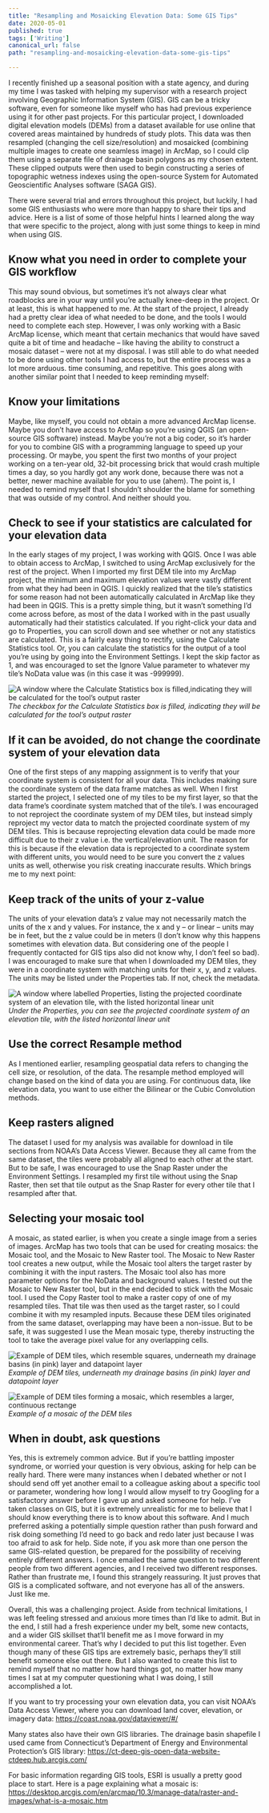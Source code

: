 ```yaml
---
title: "Resampling and Mosaicking Elevation Data: Some GIS Tips"
date: 2020-05-01
published: true
tags: ['Writing']
canonical_url: false
path: "resampling-and-mosaicking-elevation-data-some-gis-tips"

---
```


I recently finished up a seasonal position with a state agency, and during my time I was tasked with helping my supervisor with a research project involving Geographic Information System (GIS). GIS can be a tricky software, even for someone like myself who has had previous experience using it for other past projects. For this particular project, I downloaded digital elevation models (DEMs) from a dataset available for use online that covered areas maintained by hundreds of study plots. This data was then resampled (changing the cell size/resolution) and mosaicked (combining multiple images to create one seamless image) in ArcMap, so I could clip them using a separate file of drainage basin polygons as my chosen extent. These clipped outputs were then used to begin constructing a series of topographic wetness indexes using the open-source System for Automated Geoscientific Analyses software (SAGA GIS).

There were several trial and errors throughout this project, but luckily, I had some GIS enthusiasts who were more than happy to share their tips and advice. Here is a list of some of those helpful hints I learned along the way that were specific to the project, along with just some things to keep in mind when using GIS.

<h2> Know what you need in order to complete your GIS workflow </h2>
	This may sound obvious, but sometimes it’s not always clear what roadblocks are in your way until you’re actually knee-deep in the project. Or at least, this is what happened to me. At the start of the project, I already had a pretty clear idea of what needed to be done, and the tools I would need to complete each step. However, I was only working with a Basic ArcMap license, which meant that certain mechanics that would have saved quite a bit of time and headache – like having the ability to construct a mosaic dataset – were not at my disposal. I was still able to do what needed to be done using other tools I had access to, but the entire process was a lot more arduous. time consuming, and repetitive.
	This goes along with another similar point that I needed to keep reminding myself:

<h2> Know your limitations </h2>
Maybe, like myself, you could not obtain a more advanced ArcMap license. Maybe you don’t have access to ArcMap so you’re using QGIS (an open-source GIS software) instead. Maybe you’re not a big coder, so it’s harder for you to combine GIS with a programming language to speed up your processing. Or maybe, you spent the first two months of your project working on a ten-year old, 32-bit processing brick that would crash multiple times a day, so you hardly got any work done, because there was not a better, newer machine available for you to use (ahem). The point is, I needed to remind myself that I shouldn’t shoulder the blame for something that was outside of my control. And neither should you.


<h2> Check to see if your statistics are calculated for your elevation data </h2>
In the early stages of my project, I was working with QGIS. Once I was able to obtain access to ArcMap, I switched to using ArcMap exclusively for the rest of the project. When I imported my first DEM tile into my ArcMap project, the minimum and maximum elevation values were vastly different from what they had been in QGIS. I quickly realized that the tile’s statistics for some reason had not been automatically calculated in ArcMap like they had been in QGIS. This is a pretty simple thing, but it wasn’t something I’d come across before, as most of the data I worked with in the past usually automatically had their statistics calculated. If you right-click your data and go to Properties, you can scroll down and see whether or not any statistics are calculated. This is a fairly easy thing to rectify, using the Calculate Statistics tool. Or, you can calculate the statistics for the output of a tool you’re using by going into the Environment Settings. I kept the skip factor as 1, and was encouraged to set the Ignore Value parameter to whatever my tile’s NoData value was (in this case it was -999999).


![A window where the Calculate Statistics box is filled,indicating they will be calculated for the tool’s output raster](./images/Raster-Storage-Environmental-Settings.jpg)
<em>The checkbox for the Calculate Statistics box is filled, indicating they will be calculated for the tool’s output raster </em>


<h2> If it can be avoided, do not change the coordinate system of your elevation data </h2>
One of the first steps of any mapping assignment is to verify that your coordinate system is consistent for all your data. This includes making sure the coordinate system of the data frame matches as well. When I first started the project, I selected one of my tiles to be my first layer, so that the data frame’s coordinate system matched that of the tile’s. I was encouraged to not reproject the coordinate system of my DEM tiles, but instead simply reproject my vector data to match the projected coordinate system of my DEM tiles. This is because reprojecting elevation data could be made more difficult due to their z value i.e. the vertical/elevation unit. The reason for this is because if the elevation data is reprojected to a coordinate system with different units, you would need to be sure you convert the z values units as well, otherwise you risk creating inaccurate results. Which brings me to my next point:


<h2> Keep track of the units of your z-value </h2>
The units of your elevation data’s z value may not necessarily match the units of the x and y values. For instance, the x and y – or linear – units may be in feet, but the z value could be in meters (I don’t know why this happens sometimes with elevation data. But considering one of the people I frequently contacted for GIS tips also did not know why, I don’t feel so bad). I was encouraged to make sure that when I downloaded my DEM tiles, they were in a coordinate system with matching units for their x, y, and z values. The units may be listed under the Properties tab. If not, check the metadata.

![A window where labelled Properties, listing the projected coordinate system of an elevation tile, with the listed horizontal linear unit](./images/Raster-Layer-Properties.jpg)
<em>Under the Properties, you can see the projected coordinate system of an elevation tile, with the listed horizontal linear unit</em>

<h2> Use the correct Resample method </h2>
As I mentioned earlier, resampling geospatial data refers to changing the cell size, or resolution, of the data. The resample method employed will change based on the kind of data you are using. For continuous data, like elevation data, you want to use either the Bilinear or the Cubic Convolution methods.

<h2> Keep rasters aligned </h2>
The dataset I used for my analysis was available for download in tile sections from NOAA’s Data Access Viewer. Because they all came from the same dataset, the tiles were probably all aligned to each other at the start. But to be safe, I was encouraged to use the Snap Raster under the Environment Settings. I resampled my first tile without using the Snap Raster, then set that tile output as the Snap Raster for every other tile that I resampled after that.

<h2> Selecting your mosaic tool </h2>
A mosaic, as stated earlier, is when you create a single image from a series of images. ArcMap has two tools that can be used for creating mosaics: the Mosaic tool, and the Mosaic to New Raster tool. The Mosaic to New Raster tool creates a new output, while the Mosaic tool alters the target raster by combining it with the input rasters. The Mosaic tool also has more parameter options for the NoData and background values. I tested out the Mosaic to New Raster tool, but in the end decided to stick with the Mosaic tool. I used the Copy Raster tool to make a raster copy of one of my resampled tiles. That tile was then used as the target raster, so I could combine it with my resampled inputs. Because these DEM tiles originated from the same dataset, overlapping may have been a non-issue. But to be safe, it was suggested I use the Mean mosaic type, thereby instructing the tool to take the average pixel value for any overlapping cells.

![Example of DEM tiles, which resemble squares, underneath my drainage basins (in pink) layer and datapoint layer](./images/Resampling-tiles-without-background-index.jpg)
<em>Example of DEM tiles, underneath my drainage basins (in pink) layer and datapoint layer</em>

![Example of DEM tiles forming a mosaic, which resembles a larger, continuous rectange](./images/Mosaic-without-background-tile-index.jpg)
<em>Example of a mosaic of the DEM tiles</em>

<h2> When in doubt, ask questions </h2>
Yes, this is extremely common advice. But if you’re battling imposter syndrome, or worried your question is very obvious, asking for help can be really hard. There were many instances when I debated whether or not I should send off yet another email to a colleague asking about a specific tool or parameter, wondering how long I would allow myself to try Googling for a satisfactory answer before I gave up and asked someone for help. I’ve taken classes on GIS, but it is extremely unrealistic for me to believe that I should know everything there is to know about this software. And I much preferred asking a potentially simple question rather than push forward and risk doing something I’d need to go back and redo later just because I was too afraid to ask for help.
Side note, if you ask more than one person the same GIS-related question, be prepared for the possibility of receiving entirely different answers. I once emailed the same question to two different people from two different agencies, and I received two different responses. Rather than frustrate me, I found this strangely reassuring. It just proves that GIS is a complicated software, and not everyone has all of the answers. Just like me.

Overall, this was a challenging project. Aside from technical limitations, I was left feeling stressed and anxious more times than I’d like to admit. But in the end, I still had a fresh experience under my belt, some new contacts, and a wider GIS skillset that’ll benefit me as I move forward in my environmental career. That’s why I decided to put this list together. Even though many of these GIS tips are extremely basic, perhaps they’ll still benefit someone else out there. But I also wanted to create this list to remind myself that no matter how hard things got, no matter how many times I sat at my computer questioning what I was doing, I still accomplished a lot.

If you want to try processing your own elevation data, you can visit NOAA’s Data Access Viewer, where you can download land cover, elevation, or imagery data:
https://coast.noaa.gov/dataviewer/#/

Many states also have their own GIS libraries. The drainage basin shapefile I used came from Connecticut’s Department of Energy and Environmental Protection’s GIS library:
https://ct-deep-gis-open-data-website-ctdeep.hub.arcgis.com/

For basic information regarding GIS tools, ESRI is usually a pretty good place to start. Here is a page explaining what a mosaic is:
https://desktop.arcgis.com/en/arcmap/10.3/manage-data/raster-and-images/what-is-a-mosaic.htm

